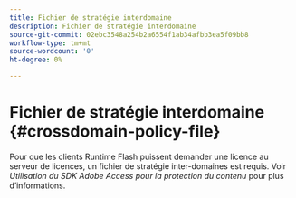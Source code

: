 ```yaml
---
title: Fichier de stratégie interdomaine
description: Fichier de stratégie interdomaine
source-git-commit: 02ebc3548a254b2a6554f1ab34afbb3ea5f09bb8
workflow-type: tm+mt
source-wordcount: '0'
ht-degree: 0%

---
```


# Fichier de stratégie interdomaine {#crossdomain-policy-file}

Pour que les clients Runtime Flash puissent demander une licence au serveur de licences, un fichier de stratégie inter-domaines est requis. Voir *Utilisation du SDK Adobe Access pour la protection du contenu* pour plus d’informations.
